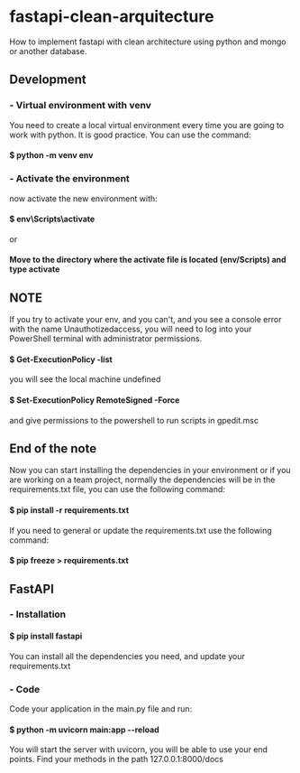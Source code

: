 # fastapi-clean-arquitecture
How to implement fastapi with clean architecture using python and mongo or another database.
## Development
### - Virtual environment with venv
You need to create a local virtual environment every time you are going to work with python. It is good practice.
You can use the command:
#### $ python -m venv env
### - Activate the environment
now activate the new environment with:
#### $ env\Scripts\activate
or
#### Move to the directory where the activate file is located (env/Scripts) and type activate
## NOTE
If you try to activate your env, and you can't, and
you see a console error with the name Unauthotizedaccess,
you will need to log into your PowerShell terminal with administrator permissions.
#### $ Get-ExecutionPolicy -list
you will see the local machine undefined 
#### $ Set-ExecutionPolicy RemoteSigned -Force
and give permissions to the powershell to run scripts in gpedit.msc
## End of the note
Now you can start installing the dependencies in your environment or if you are working on a team project, normally the dependencies will be in the requirements.txt file, you can use the following command:
#### $ pip install -r requirements.txt
If you need to general or update the requirements.txt use the following command:
#### $ pip freeze > requirements.txt
## FastAPI
### - Installation
#### $ pip install fastapi
You can install all the dependencies you need, and update your requirements.txt
### - Code
Code your application in the main.py file and run:

#### $ python -m uvicorn main:app --reload
You will start the server with uvicorn, you will be able to use your end points. Find your methods in the path 127.0.0.1:8000/docs


